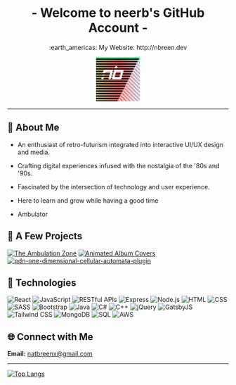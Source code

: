 <h1 align="center">- Welcome to neerb's GitHub Account -</h1>

<p align="center">:earth_americas: My Website: http://nbreen.dev</p>

<p align="center">
  <img src="nbicon.png" width="100" height="100">
</p>


----------------------------------------------------------------------------------------------------------


<h2 align="">👾 About Me</h2>


- An enthusiast of retro-futurism integrated into interactive UI/UX design and media.

- Crafting digital experiences infused with the nostalgia of the '80s and '90s.

- Fascinated by the intersection of technology and user experience.

- Here to learn and grow while having a good time
  
- Ambulator


<h2 align="">🚀 A Few Projects</h2>

[![The Ambulation Zone](https://github-readme-stats.vercel.app/api/pin/?username=neerb&repo=ambulationzone-npm)](https://ambulate.net)
[![Animated Album Covers](https://github-readme-stats.vercel.app/api/pin/?username=neerb&repo=animated-album-covers)](https://neerb.github.io/animated-album-covers/)
[![pdn-one-dimensional-cellular-automata-plugin](https://github-readme-stats.vercel.app/api/pin/?username=neerb&repo=pdn-one-dimensional-cellular-automata-plugin)](https://github.com/neerb/pdn-one-dimensional-cellular-automata-plugin/)


<h2 align="">💾 Technologies</h2>

![React](https://img.shields.io/badge/-React-61DAFB?style=flat-square&logo=react&logoColor=white)
![JavaScript](https://img.shields.io/badge/-JavaScript-F7DF1E?style=flat-square&logo=javascript&logoColor=black)
![RESTful APIs](https://img.shields.io/badge/-RESTful%20APIs-009688?style=flat-square&logo=express&logoColor=white)
![Express](https://img.shields.io/badge/-Express-000000?style=flat-square&logo=express&logoColor=white)
![Node.js](https://img.shields.io/badge/-Node.js-339933?style=flat-square&logo=node.js&logoColor=white)
![HTML](https://img.shields.io/badge/-HTML-E34F26?style=flat-square&logo=html5&logoColor=white)
![CSS](https://img.shields.io/badge/-CSS-1572B6?style=flat-square&logo=css3&logoColor=white)
![SASS](https://img.shields.io/badge/-SASS-CC6699?style=flat-square&logo=sass&logoColor=white)
![Bootstrap](https://img.shields.io/badge/-Bootstrap-7952B3?style=flat-square&logo=bootstrap&logoColor=white)
![Java](https://img.shields.io/badge/-Java-F89820?style=flat-square&logo=java&logoColor=white)
![C#](https://img.shields.io/badge/-C%23-239120?style=flat-square&logo=c-sharp&logoColor=white)
![C++](https://img.shields.io/badge/-C++-00599C?style=flat-square&logo=c%2B%2B&logoColor=white)
![jQuery](https://img.shields.io/badge/-jQuery-0769AD?style=flat-square&logo=jquery&logoColor=white)
![GatsbyJS](https://img.shields.io/badge/-Gatsby-663399?style=flat-square&logo=gatsby&logoColor=white)
![Tailwind CSS](https://img.shields.io/badge/-Tailwind%20CSS-38B2AC?style=flat-square&logo=tailwind-css&logoColor=white)
![MongoDB](https://img.shields.io/badge/-MongoDB-47A248?style=flat-square&logo=mongodb&logoColor=white)
![SQL](https://img.shields.io/badge/-SQL-4479A1?style=flat-square&logo=postgresql&logoColor=white)
![AWS](https://img.shields.io/badge/-AWS-232F3E?style=flat-square&logo=amazon-aws&logoColor=white)



<h2 align="">🌐 Connect with Me</h2>

**Email:** [natbreenx@gmail.com](mailto:natbreenx@gmail.com)

----------------------------------------------------------------------------------------------------------


<!--
![neerbs's github stats](https://github-readme-stats.vercel.app/api?username=neerb)
-->

[![Top Langs](https://github-readme-stats.vercel.app/api/top-langs/?username=neerb)](https://github.com/neerb/github-readme-stats)

<!--
**neerb/neerb** is a ✨ _special_ ✨ repository because its `README.md` (this file) appears on your GitHub profile.

Here are some ideas to get you started:

- 🔭 I’m currently working on ...
- 🌱 I’m currently learning ...
- 👯 I’m looking to collaborate on ...
- 🤔 I’m looking for help with ...
- 💬 Ask me about ...
- 📫 How to reach me: ...
- 😄 Pronouns: ...
- ⚡ Fun fact: ...
-->

